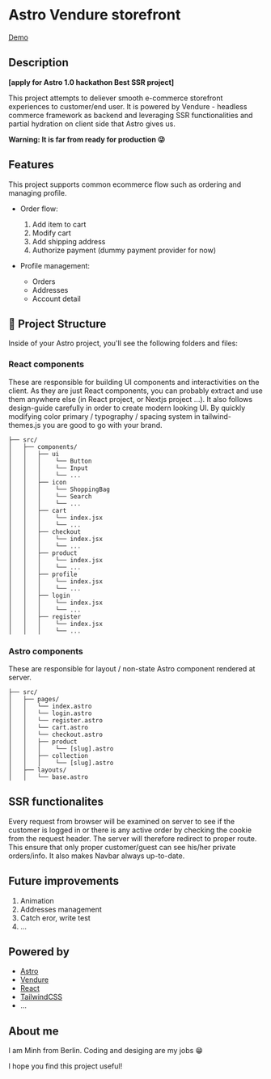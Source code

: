 # Astro Vendure storefront

[Demo](https://astrossr.minh.berlin)

## Description

**[apply for Astro 1.0 hackathon Best SSR project]**

This project attempts to deliever smooth e-commerce storefront experiences to customer/end user. It is powered by Vendure - headless commerce framework as backend and leveraging SSR functionalities and partial hydration on client side that Astro gives us.

**Warning: It is far from ready for production 😜**
## Features

This project supports common ecommerce flow such as ordering and managing profile.

- Order flow:
  1. Add item to cart
  2. Modify cart
  3. Add shipping address
  4. Authorize payment (dummy payment provider for now)

- Profile management:
  - Orders
  - Addresses
  - Account detail

## 🚀 Project Structure

Inside of your Astro project, you'll see the following folders and files:

### React components

These are responsible for building UI components and interactivities on the client. As they are just React components, you can probably extract and use them anywhere else (in React project, or Nextjs project ...).
It also follows design-guide carefully in order to create modern looking UI. By quickly modifying color primary / typography / spacing system in tailwind-themes.js you are good to go with your brand.

```
├── src/
│   ├── components/
│   │   ├── ui
│   │   │    └── Button
│   │   │    └── Input
│   │   │    └── ...
│   │   ├── icon
│   │   │    └── ShoppingBag
│   │   │    └── Search
│   │   │    └── ...
│   │   ├── cart
│   │   │    └── index.jsx
│   │   │    └── ...
│   │   ├── checkout
│   │   │    └── index.jsx
│   │   │    └── ...
│   │   ├── product
│   │   │    └── index.jsx
│   │   │    └── ...
│   │   ├── profile
│   │   │    └── index.jsx
│   │   │    └── ...
│   │   ├── login
│   │   │    └── index.jsx
│   │   │    └── ...
│   │   ├── register
│   │   │    └── index.jsx
│   │   │    └── ...
```

### Astro components

These are responsible for layout / non-state Astro component rendered at server.

```
├── src/
│   ├── pages/
│   │   └── index.astro
│   │   └── login.astro
│   │   └── register.astro
│   │   └── cart.astro
│   │   └── checkout.astro
│   │   ├── product
│   │   │    └── [slug].astro
│   │   ├── collection
│   │   │    └── [slug].astro
│   ├── layouts/
│   │   └── base.astro
```

## SSR functionalites

Every request from browser will be examined on server to see if the customer is logged in or there is any active order by checking the cookie from the request header. The server will therefore redirect to proper route.
This ensure that only proper customer/guest can see his/her private orders/info. It also makes Navbar always up-to-date.

## Future improvements

1. Animation
2. Addresses management
3. Catch eror, write test
4. ...

## Powered by
- [Astro](https://astro.build)
- [Vendure](https://www.vendure.io)
- [React](https://reactjs.org)
- [TailwindCSS](https://tailwindcss.com)
- ...


## About me

I am Minh from Berlin. Coding and desiging are my jobs 😁

I hope you find this project useful!
